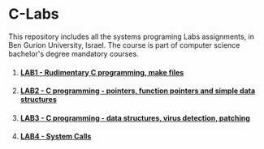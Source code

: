 # C-Labs
This repository includes all the systems programing Labs assignments, in Ben Gurion University, Israel.
The course is part of computer science bachelor's degree mandatory courses.
1. #### [LAB1 - Rudimentary C programming, make files](https://www.cs.bgu.ac.il/~caspl202/Lab1/Tasks)
2. #### [LAB2 - C programming - pointers, function pointers and simple data structures](https://www.cs.bgu.ac.il/~caspl202/Lab2/Tasks)
3. #### [LAB3 - C programming - data structures, virus detection, patching](https://www.cs.bgu.ac.il/~caspl202/Lab3/Tasks)
4. #### [LAB4 - System Calls](https://www.cs.bgu.ac.il/~caspl202/Lab4/Tasks)




